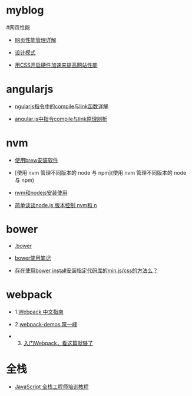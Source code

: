 # myblog


#网页性能
* [网页性能管理详解](http://www.tuicool.com/articles/UfqiQvf)

* [设计模式](http://web.jobbole.com/29454/)

* [用CSS开启硬件加速来提高网站性能](http://www.aseoe.com/show-11-144-1.html)



# angularjs

* [ngularjs指令中的compile与link函数详解](http://www.jb51.net/article/58229.htm)

* [angular.js中指令compile与link原理剖析](http://www.bubuko.com/infodetail-694161.html)



# nvm
* [使用brew安装软件](http://www.cnblogs.com/TankXiao/p/3247113.html)

* [使用 nvm 管理不同版本的 node 与 npm](使用 nvm 管理不同版本的 node 与 npm)

* [nvm和nodejs安装使用](http://www.kancloud.cn/summer/nodejs-install/71975)

* [简单谈谈node.js 版本控制 nvm和 n](http://www.jb51.net/article/73424.htm)

# bower
* [.bower](https://bower.io/docs/config/)

* [bower使用笔记](http://www.jianshu.com/p/7c9be077bc82)

* [存在使用bower install安装指定代码库的min.js/css的方法么？](https://segmentfault.com/q/1010000000494228)

# webpack

* 1.[Webpack 中文指南](http://zhaoda.net/webpack-handbook/index.html)

* 2.[webpack-demos 阮一峰](https://github.com/ruanyf/webpack-demos)

* 3. [入门Webpack，看这篇就够了](http://www.jianshu.com/p/42e11515c10f#)

# 全栈

* [JavaScript 全栈工程师培训教程](http://www.ruanyifeng.com/blog/2016/11/javascript.html)
